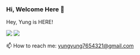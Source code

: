 ### Hi, Welcome Here 👋

Hey, Yung is HERE!

![](https://github-readme-stats.vercel.app/api?username=Yunyung&theme=vue-dark&show_icons=true&count_private=true)
![](https://github-readme-stats.vercel.app/api/top-langs/?username=Yunyung&theme=vue-dark&layout=compact&card_width=445)

📫 How to reach me: yungyung7654321@gmail.com

<!--
**Yunyung/Yunyung** is a ✨ _special_ ✨ repository because its `README.md` (this file) appears on your GitHub profile.

Here are some ideas to get you started:

- 🔭 I’m currently working on ...
- 🌱 I’m currently learning ...
- 👯 I’m looking to collaborate on ...
- 🤔 I’m looking for help with ...
- 💬 Ask me about ...
- 📫 How to reach me: ...
- 😄 Pronouns: ...
- ⚡ Fun fact: ...
-->

